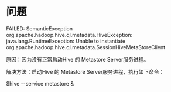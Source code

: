 # 问题

FAILED: SemanticException org.apache.hadoop.hive.ql.metadata.HiveException: java.lang.RuntimeException: Unable to instantiate org.apache.hadoop.hive.ql.metadata.SessionHiveMetaStoreClient

原因：因为没有正常启动Hive 的 Metastore Server服务进程。

解决方法：启动Hive 的 Metastore Server服务进程，执行如下命令：

$hive --service metastore &



